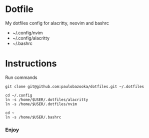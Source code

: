 # Dotfile
My dotfiles config for alacritty, neovim and bashrc
- ~/.config/nvim
- ~/.config/alacritty
- ~/.bashrc

# Instructions
Run commands
```shell
git clone git@github.com:paulobazooka/dotfiles.git ~/.dotfiles

cd ~/.config
ln -s /home/$USER/.dotfiles/alacritty
ln -s /home/$USER/.dotfiles/nvim

cd ~
ln -s /home/$USER/.bashrc
```

### Enjoy
